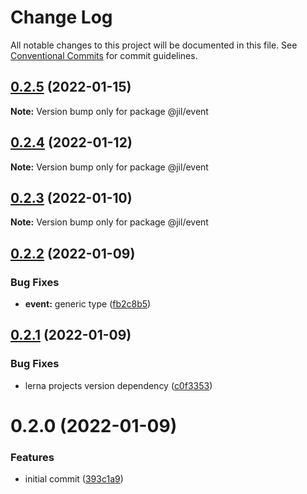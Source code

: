 # Change Log

All notable changes to this project will be documented in this file.
See [Conventional Commits](https://conventionalcommits.org) for commit guidelines.

## [0.2.5](https://github.com/jiljs/jil/compare/@jil/event@0.2.4...@jil/event@0.2.5) (2022-01-15)

**Note:** Version bump only for package @jil/event





## [0.2.4](https://github.com/jiljs/jil/compare/@jil/event@0.2.3...@jil/event@0.2.4) (2022-01-12)

**Note:** Version bump only for package @jil/event





## [0.2.3](https://github.com/jiljs/jil/compare/@jil/event@0.2.2...@jil/event@0.2.3) (2022-01-10)

**Note:** Version bump only for package @jil/event





## [0.2.2](https://github.com/jiljs/jil/compare/@jil/event@0.2.1...@jil/event@0.2.2) (2022-01-09)


### Bug Fixes

* **event:** generic type ([fb2c8b5](https://github.com/jiljs/jil/commit/fb2c8b543f0525cc26014e33452cc08c97670790))





## [0.2.1](https://github.com/jiljs/jil/compare/@jil/event@0.2.0...@jil/event@0.2.1) (2022-01-09)


### Bug Fixes

* lerna projects version dependency ([c0f3353](https://github.com/jiljs/jil/commit/c0f3353b160d2b77b9942f8e1ed2a40c6332ea91))





# 0.2.0 (2022-01-09)


### Features

* initial commit ([393c1a9](https://github.com/jiljs/jil/commit/393c1a9bdab1cff3d84a9d1fa48ac1ee452e1a26))
